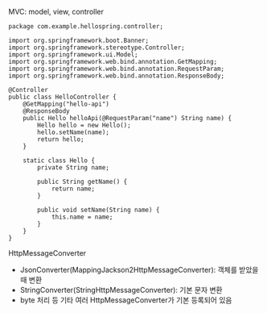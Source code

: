 MVC: model, view, controller

```
package com.example.hellospring.controller;  
  
import org.springframework.boot.Banner;  
import org.springframework.stereotype.Controller;  
import org.springframework.ui.Model;  
import org.springframework.web.bind.annotation.GetMapping;  
import org.springframework.web.bind.annotation.RequestParam;  
import org.springframework.web.bind.annotation.ResponseBody;  
  
@Controller  
public class HelloController {  
    @GetMapping("hello-api")  
    @ResponseBody  
    public Hello helloApi(@RequestParam("name") String name) {  
        Hello hello = new Hello();  
        hello.setName(name);  
        return hello;  
    }  
  
    static class Hello {  
        private String name;  
  
        public String getName() {  
            return name;  
        }  
  
        public void setName(String name) {  
            this.name = name;  
        }  
    }  
}
```
HttpMessageConverter
- JsonConverter(MappingJackson2HttpMessageConverter): 객체를 받았을 때 변환
- StringConverter(StringHttpMessageConverter): 기본 문자 변환
- byte 처리 등 기타 여러 HttpMessageConverter가 기본 등록되어 있음